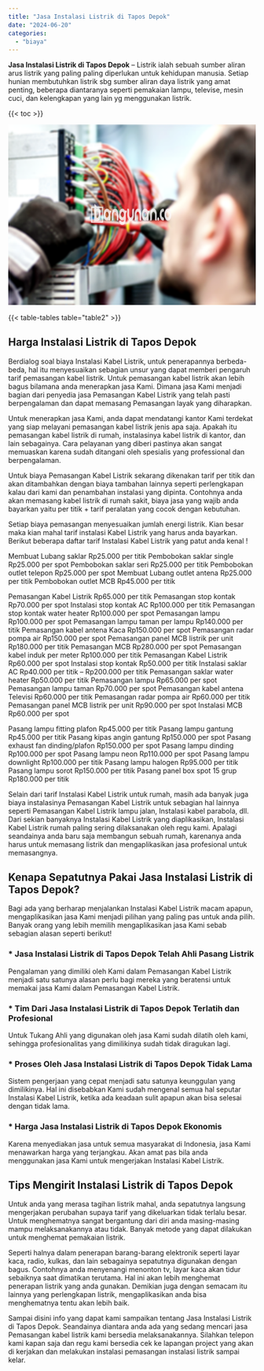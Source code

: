 ```yaml
---
title: "Jasa Instalasi Listrik di Tapos Depok"
date: "2024-06-20"
categories: 
  - "biaya"
---
```


**Jasa Instalasi Listrik di Tapos Depok** – Listrik ialah sebuah sumber aliran arus listrik yang paling paling diperlukan untuk kehidupan manusia. Setiap hunian membutuhkan listrik sbg sumber aliran daya listrik yang amat penting, beberapa diantaranya seperti pemakaian lampu, televise, mesin cuci, dan kelengkapan yang lain yg menggunakan listrik.

{{< toc >}}

![Jasa Instalasi Listrik di Tapos Depok](/images/instalasi-listrik-murah07.png)

{{< table-tables table="table2" >}}

## Harga Instalasi Listrik di Tapos Depok

Berdialog soal biaya Instalasi Kabel Listrik, untuk penerapannya berbeda-beda, hal itu menyesuaikan sebagian unsur yang dapat memberi pengaruh tarif pemasangan kabel listrik. Untuk pemasangan kabel listrik akan lebih bagus bilamana anda menerapkan jasa Kami. Dimana jasa Kami menjadi bagian dari penyedia jasa Pemasangan Kabel Listrik yang telah pasti berpengalaman dan dapat memasang Pemasangan layak yang diharapkan.

Untuk menerapkan jasa Kami, anda dapat mendatangi kantor Kami terdekat yang siap melayani pemasangan kabel listrik jenis apa saja. Apakah itu pemasangan kabel listrik di rumah, instalasinya kabel listrik di kantor, dan lain sebagainya. Cara pelayanan yang diberi pastinya akan sangat memuaskan karena sudah ditangani oleh spesialis yang professional dan berpengalaman.

Untuk biaya Pemasangan Kabel Listrik sekarang dikenakan tarif per titik dan akan ditambahkan dengan biaya tambahan lainnya seperti perlengkapan kalau dari kami dan penambahan instalasi yang dipinta. Contohnya anda akan memasang kabel listrik di rumah sakit, biaya jasa yang wajib anda bayarkan yaitu per titik + tarif peralatan yang cocok dengan kebutuhan.

Setiap biaya pemasangan menyesuaikan jumlah energi listrik. Kian besar maka kian mahal tarif instalasi Kabel Listrik yang harus anda bayarkan. Berikut beberapa daftar tarif Instalasi Kabel Listrik yang patut anda kenal !

Membuat Lubang saklar Rp25.000 per titik Pembobokan saklar single Rp25.000 per spot Pembobokan saklar seri Rp25.000 per titik Pembobokan outlet telepon Rp25.000 per spot Membuat Lubang outlet antena Rp25.000 per titik Pembobokan outlet MCB Rp45.000 per titik

Pemasangan Kabel Listrik Rp65.000 per titik Pemasangan stop kontak Rp70.000 per spot Instalasi stop kontak AC Rp100.000 per titik Pemasangan stop kontak water heater Rp100.000 per spot Pemasangan lampu Rp100.000 per spot Pemasangan lampu taman per lampu Rp140.000 per titik Pemasangan kabel antena Kaca Rp150.000 per spot Pemasangan radar pompa air Rp150.000 per spot Pemasangan panel MCB listrik per unit Rp180.000 per titik Pemasangan MCB Rp280.000 per spot Pemasangan kabel induk per meter Rp100.000 per titik Pemasangan Kabel Listrik Rp60.000 per spot Instalasi stop kontak Rp50.000 per titik Instalasi saklar AC Rp40.000 per titik – Rp200.000 per titik Pemasangan saklar water heater Rp50.000 per titik Pemasangan lampu Rp65.000 per spot Pemasangan lampu taman Rp70.000 per spot Pemasangan kabel antena Televisi Rp60.000 per titik Pemasangan radar pompa air Rp60.000 per titik Pemasangan panel MCB listrik per unit Rp90.000 per spot Instalasi MCB Rp60.000 per spot

Pasang lampu fitting plafon Rp45.000 per titik Pasang lampu gantung Rp45.000 per titik Pasang kipas angin gantung Rp150.000 per spot Pasang exhaust fan dinding/plafon Rp150.000 per spot Pasang lampu dinding Rp100.000 per spot Pasang lampu neon Rp110.000 per spot Pasang lampu downlight Rp100.000 per titik Pasang lampu halogen Rp95.000 per titik Pasang lampu sorot Rp150.000 per titik Pasang panel box spot 15 grup Rp180.000 per titik

Selain dari tarif Instalasi Kabel Listrik untuk rumah, masih ada banyak juga biaya instalasinya Pemasangan Kabel Listrik untuk sebagian hal lainnya seperti Pemasangan Kabel Listrik lampu jalan, Instalasi kabel parabola, dll. Dari sekian banyaknya Instalasi Kabel Listrik yang diaplikasikan, Instalasi Kabel Listrik rumah paling sering dilaksanakan oleh regu kami. Apalagi seandainya anda baru saja membangun sebuah rumah, karenanya anda harus untuk memasang listrik dan mengaplikasikan jasa profesional untuk memasangnya.

## Kenapa Sepatutnya Pakai Jasa Instalasi Listrik di Tapos Depok?

Bagi ada yang berharap menjalankan Instalasi Kabel Listrik macam apapun, mengaplikasikan jasa Kami menjadi pilihan yang paling pas untuk anda pilih. Banyak orang yang lebih memilih mengaplikasikan jasa Kami sebab sebagian alasan seperti berikut!

### \* Jasa Instalasi Listrik di Tapos Depok Telah Ahli Pasang Listrik

Pengalaman yang dimiliki oleh Kami dalam Pemasangan Kabel Listrik menjadi satu satunya alasan perlu bagi mereka yang beratensi untuk memakai jasa Kami dalam Pemasangan Kabel Listrik.

### \* Tim Dari Jasa Instalasi Listrik di Tapos Depok Terlatih dan Profesional

Untuk Tukang Ahli yang digunakan oleh jasa Kami sudah dilatih oleh kami, sehingga profesionalitas yang dimilikinya sudah tidak diragukan lagi.

### \* Proses Oleh Jasa Instalasi Listrik di Tapos Depok Tidak Lama

Sistem pengerjaan yang cepat menjadi satu satunya keunggulan yang dimilikinya. Hal ini disebabkan Kami sudah mengenal semua hal seputar Instalasi Kabel Listrik, ketika ada keadaan sulit apapun akan bisa selesai dengan tidak lama.

### \* Harga Jasa Instalasi Listrik di Tapos Depok Ekonomis

Karena menyediakan jasa untuk semua masyarakat di Indonesia, jasa Kami menawarkan harga yang terjangkau. Akan amat pas bila anda menggunakan jasa Kami untuk mengerjakan Instalasi Kabel Listrik.

## Tips Mengirit Instalasi Listrik di Tapos Depok


Untuk anda yang merasa tagihan listrik mahal, anda sepatutnya langsung mengerjakan perubahan supaya tarif yang dikeluarkan tidak terlalu besar. Untuk menghematnya sangat bergantung dari diri anda masing-masing mampu melaksanakannya atau tidak. Banyak metode yang dapat dilakukan untuk menghemat pemakaian listrik.

Seperti halnya dalam penerapan barang-barang elektronik seperti layar kaca, radio, kulkas, dan lain sebagainya sepatutnya digunakan dengan bagus. Contohnya anda menyenangi menonton tv, layar kaca akan tidur sebaiknya saat dimatikan terutama. Hal ini akan lebih menghemat penerapan listrik yang anda gunakan. Demikian juga dengan semacam itu lainnya yang perlengkapan listrik, mengaplikasikan anda bisa menghematnya tentu akan lebih baik.

Sampai disini info yang dapat kami sampaikan tentang Jasa Instalasi Listrik di Tapos Depok. Seandainya diantara anda ada yang sedang mencari jasa Pemasangan kabel listrik kami bersedia melaksanakannya. Silahkan telepon kami kapan saja dan regu kami bersedia cek ke lapangan project yang akan di kerjakan dan melakukan instalasi pemasangan instalasi listrik sampai kelar.
